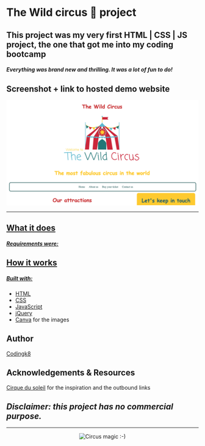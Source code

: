 # The Wild circus 🎪 project

## This project was my very first HTML | CSS | JS project, the one that got me into my coding bootcamp

##### Everything was brand new and thrilling. It was a lot of fun to do!

## Screenshot + link to hosted demo website

<p align="center"><a href="https://codingk8.github.io/wildcircus/"><img src="https://github.com/codingk8/wildcircus/blob/master/images/wildcircus1650.png" alt="Wild circus ReadMe screan copy")</a></p>

---

## What it does

##### Requirements were:


## How it works

##### Built with:
* HTML
* CSS
* JavaScript
* [jQuery](https://jquery.com/)
* [Canva](https://canva.com) for the images

## Author

[Codingk8](https://twitter.com/codingk8)

## Acknowledgements & Resources

[Cirque du soleil](https://www.cirquedusoleil.com/) for the inspiration and the outbound links

## *Disclaimer: this project has no commercial purpose.*

---

<p align="center"><img src="https://media.giphy.com/media/3ornkfRwB6oU0vSa6A/giphy.gif" alt="Circus magic :-)"></p>
